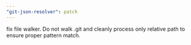 ```yaml
---
"git-json-resolver": patch
---
```


fix file walker. Do not walk .git and cleanly process only relative path to ensure proper pattern match.
